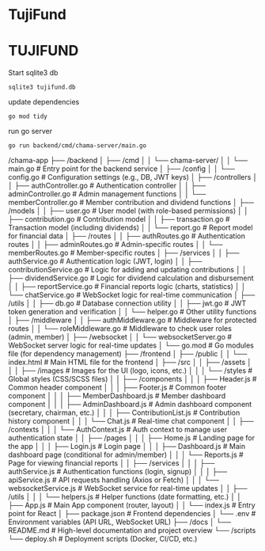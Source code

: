 # TujiFund


# TUJIFUND

Start sqlite3 db
```
sqlite3 tujifund.db
```
update dependencies
```
go mod tidy
```
run go server

```
go run backend/cmd/chama-server/main.go 
```
/chama-app
├── /backend
│   ├── /cmd
│   │   └── chama-server/
│   │       └── main.go               # Entry point for the backend service
│   ├── /config
│   │   └── config.go                 # Configuration settings (e.g., DB, JWT keys)
│   ├── /controllers
│   │   ├── authController.go         # Authentication controller
│   │   ├── adminController.go        # Admin management functions
│   │   └── memberController.go       # Member contribution and dividend functions
│   ├── /models
│   │   ├── user.go                   # User model (with role-based permissions)
│   │   ├── contribution.go           # Contribution model
│   │   ├── transaction.go            # Transaction model (including dividends)
│   │   └── report.go                 # Report model for financial data
│   ├── /routes
│   │   ├── authRoutes.go             # Authentication routes
│   │   ├── adminRoutes.go            # Admin-specific routes
│   │   └── memberRoutes.go           # Member-specific routes
│   ├── /services
│   │   ├── authService.go            # Authentication logic (JWT, login)
│   │   ├── contributionService.go    # Logic for adding and updating contributions
│   │   ├── dividendService.go        # Logic for dividend calculation and disbursement
│   │   ├── reportService.go          # Financial reports logic (charts, statistics)
│   │   └── chatService.go            # WebSocket logic for real-time communication
│   ├── /utils
│   │   ├── db.go                     # Database connection utility
│   │   ├── jwt.go                    # JWT token generation and verification
│   │   └── helper.go                 # Other utility functions
│   ├── /middleware
│   │   ├── authMiddleware.go         # Middleware for protected routes
│   │   └── roleMiddleware.go         # Middleware to check user roles (admin, member)
│   ├── /websocket
│   │   └── websocketServer.go        # WebSocket server logic for real-time updates
│   └── go.mod                        # Go modules file (for dependency management)
├── /frontend
│   ├── /public
│   │   └── index.html                # Main HTML file for the frontend
│   ├── /src
│   │   ├── /assets
│   │   │   ├── /images               # Images for the UI (logo, icons, etc.)
│   │   │   └── /styles               # Global styles (CSS/SCSS files)
│   │   ├── /components
│   │   │   ├── Header.js             # Common header component
│   │   │   ├── Footer.js             # Common footer component
│   │   │   ├── MemberDashboard.js    # Member dashboard component
│   │   │   ├── AdminDashboard.js     # Admin dashboard component (secretary, chairman, etc.)
│   │   │   ├── ContributionList.js   # Contribution history component
│   │   │   └── Chat.js               # Real-time chat component
│   │   ├── /contexts
│   │   │   └── AuthContext.js        # Auth context to manage user authentication state
│   │   ├── /pages
│   │   │   ├── Home.js               # Landing page for the app
│   │   │   ├── Login.js              # Login page
│   │   │   ├── Dashboard.js          # Main dashboard page (conditional for admin/member)
│   │   │   └── Reports.js            # Page for viewing financial reports
│   │   ├── /services
│   │   │   ├── authService.js        # Authentication functions (login, signup)
│   │   │   ├── apiService.js         # API requests handling (Axios or Fetch)
│   │   │   └── websocketService.js   # WebSocket service for real-time updates
│   │   ├── /utils
│   │   │   └── helpers.js            # Helper functions (date formatting, etc.)
│   │   ├── App.js                    # Main App component (router, layout)
│   │   └── index.js                  # Entry point for React
│   ├── package.json                  # Frontend dependencies
│   └── .env                          # Environment variables (API URL, WebSocket URL)
├── /docs
│   └── README.md                     # High-level documentation and project overview
└── /scripts
    └── deploy.sh                     # Deployment scripts (Docker, CI/CD, etc.)
```